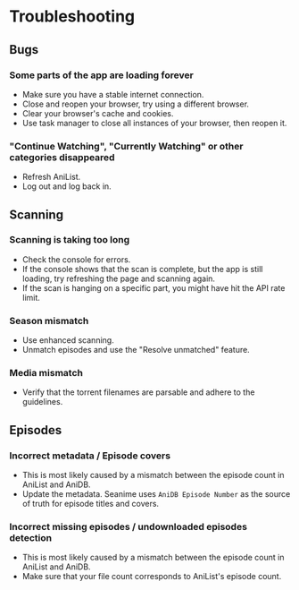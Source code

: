 # Troubleshooting

## Bugs

### Some parts of the app are loading forever

- Make sure you have a stable internet connection.
- Close and reopen your browser, try using a different browser.
- Clear your browser's cache and cookies.
- Use task manager to close all instances of your browser, then reopen it.

### "Continue Watching", "Currently Watching" or other categories disappeared

- Refresh AniList.
- Log out and log back in.

## Scanning

### Scanning is taking too long

- Check the console for errors.
- If the console shows that the scan is complete, but the app is still loading, try refreshing the page and scanning
  again.
- If the scan is hanging on a specific part, you might have hit the API rate limit.

### Season mismatch

- Use enhanced scanning.
- Unmatch episodes and use the "Resolve unmatched" feature.

### Media mismatch

- Verify that the torrent filenames are parsable and adhere to the guidelines.

## Episodes

### Incorrect metadata / Episode covers

- This is most likely caused by a mismatch between the episode count in AniList and AniDB.
- Update the metadata. Seanime uses `AniDB Episode Number` as the source of truth for episode titles and covers.

### Incorrect missing episodes / undownloaded episodes detection

- This is most likely caused by a mismatch between the episode count in AniList and AniDB.
- Make sure that your file count corresponds to AniList's episode count.
